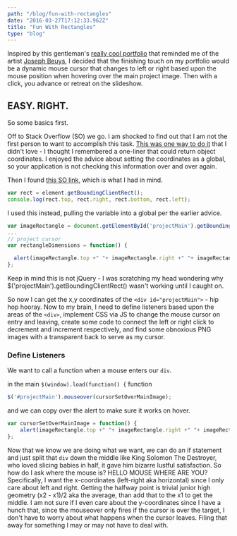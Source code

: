 ```yaml
---
path: "/blog/fun-with-rectangles"
date: "2016-03-27T17:12:33.962Z"
title: "Fun With Rectangles"
type: "blog"
---
```


Inspired by this gentleman's [really cool portfolio](http://www.tim-kaufmann.net/) that reminded me of the artist [Joseph Beuys](https://en.wikipedia.org/wiki/Joseph_Beuys), I decided that the finishing touch on my portfolio would be a dynamic mouse cursor that changes to left or right based upon the mouse position when hovering over the main project image. Then with a click, you advance or retreat on the slideshow.

## EASY. RIGHT.
So some basics first.

Off to Stack Overflow (SO) we go. I am shocked to find out that I am not the first person to want to accomplish this task. [This was one way to do it](http://stackoverflow.com/questions/3228826/how-to-change-cursor-based-on-mouse-position) that I didn't love - I thought I remembered a one-liner that could return object coordinates. I enjoyed the advice about setting the coordinates as a global, so your application is not checking this information over and over again.

Then I found [this SO link](http://stackoverflow.com/questions/442404/retrieve-the-position-x-y-of-an-html-element), which is what I had in mind.

```JavaScript
var rect = element.getBoundingClientRect();
console.log(rect.top, rect.right, rect.bottom, rect.left);
```

I used this instead, pulling the variable into a global per the earlier advice.

```JavaScript
var imageRectangle = document.getElementById('projectMain').getBoundingClientRect();
...
// project cursor
var rectangleDimensions = function() {

  alert(imageRectangle.top +" "+ imageRectangle.right +" "+ imageRectangle.bottom +" "+ imageRectangle.left);
};
```

Keep in mind this is not jQuery - I was scratching my head wondering why $('projectMain').getBoundingClientRect() wasn't working until I caught on.

So now I can get the x,y coordinates of the `<div id="projectMain">` - hip hop hooray. Now to my brain, I need to define listeners based upon the areas of the `<div>`, implement CSS via JS to change the mouse cursor on entry and leaving, create some code to connect the left or right click to decrement and increment respectively,  and find some obnoxious PNG images with a transparent back to serve as my cursor.

### Define Listeners
We want to call a function when a mouse enters our `div`.

in the main `$(window).load(function() {` function
```JavaScript
$('#projectMain').mouseover(cursorSetOverMainImage);
```

and we can copy over the alert to make sure it works on hover.

```JavaScript
var cursorSetOverMainImage = function() {
    alert(imageRectangle.top +" "+ imageRectangle.right +" "+ imageRectangle.bottom +" "+ imageRectangle.left);
};
```

Now that we know we are doing what we want, we can do an if statement and just split that `div` down the middle like King Solomon The Destroyer, who loved slicing babies in half, it gave him bizarre lustful satisfaction. So how do I ask where the mouse is? HELLO MOUSE WHERE ARE YOU? Specifically, I want the x-coordinates (left-right aka horizontal) since I only care about left and right.  Getting the halfway point is trivial junior high geometry (x2 - x1)/2 aka the average, than add that to the x1 to get the middle. I am not sure if I even care about the y-coordinates since I have a hunch that, since the mouseover only fires if the cursor is over the target, I don't have to worry about what happens when the cursor leaves. Filing that away for something I may or may not have to deal with.






